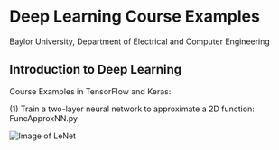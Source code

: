 # Deep Learning Course Examples
Baylor University, Department of Electrical and Computer Engineering

## Introduction to Deep Learning

Course Examples in TensorFlow and Keras:

(1) Train a two-layer neural network to approximate a 2D function:    FuncApproxNN.py

![Image of LeNet](https://github.com/ProfessorDong/Deep-Learning-Course-Examples/lenet.svg)
